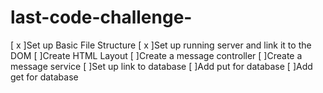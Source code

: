 # last-code-challenge-
[ x ]Set up Basic File Structure
[ x ]Set up running server and link it to the DOM
[  ]Create HTML Layout
[  ]Create a message controller
[  ]Create a message service
[  ]Set up link to database
[  ]Add put for database
[  ]Add get for database